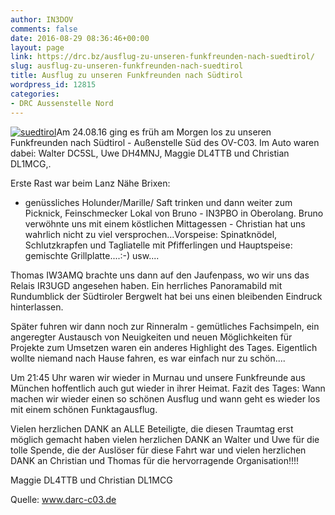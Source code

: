```yaml
---
author: IN3DOV
comments: false
date: 2016-08-29 08:36:46+00:00
layout: page
link: https://drc.bz/ausflug-zu-unseren-funkfreunden-nach-suedtirol/
slug: ausflug-zu-unseren-funkfreunden-nach-suedtirol
title: Ausflug zu unseren Funkfreunden nach Südtirol
wordpress_id: 12815
categories:
- DRC Aussenstelle Nord
---
```


[![suedtirol](https://drc.bz/wp-content/uploads/2016/08/suedtirol.jpg)](https://drc.bz/wp-content/uploads/2016/08/suedtirol.jpg)Am 24.08.16 ging es früh am Morgen los zu unseren Funkfreunden nach Südtirol - Außenstelle Süd des OV-C03. Im Auto waren dabei: Walter DC5SL, Uwe DH4MNJ, Maggie DL4TTB und Christian DL1MCG,.

Erste Rast war beim Lanz Nähe Brixen:

- genüssliches Holunder/Marille/ Saft trinken und dann weiter zum Picknick, Feinschmecker Lokal von Bruno - IN3PBO in Oberolang. Bruno verwöhnte uns mit einem köstlichen Mittagessen - Christian hat uns wahrlich nicht zu viel versprochen...Vorspeise: Spinatknödel, Schlutzkrapfen und Tagliatelle mit Pfifferlingen und Hauptspeise: gemischte Grillplatte....:-) usw....

Thomas IW3AMQ brachte uns dann auf den Jaufenpass, wo wir uns das Relais IR3UGD angesehen haben. Ein herrliches Panoramabild mit Rundumblick der Südtiroler Bergwelt hat bei uns einen bleibenden Eindruck hinterlassen.

Später fuhren wir dann noch zur Rinneralm - gemütliches Fachsimpeln, ein angeregter Austausch von Neuigkeiten und neuen Möglichkeiten für Projekte zum Umsetzen waren ein anderes Highlight des Tages. Eigentlich wollte niemand nach Hause fahren, es war einfach nur zu schön....

Um 21:45 Uhr waren wir wieder in Murnau und unsere Funkfreunde aus München hoffentlich auch gut wieder in ihrer Heimat.
Fazit des Tages: Wann machen wir wieder einen so schönen Ausflug und wann geht es wieder los mit einem schönen Funktagausflug.

Vielen herzlichen DANK an ALLE Beteiligte, die diesen Traumtag erst möglich gemacht haben vielen herzlichen DANK an Walter und Uwe für die tolle Spende, die der Auslöser für diese Fahrt war und vielen herzlichen DANK an Christian und Thomas für die hervorragende Organisation!!!!

Maggie DL4TTB und Christian DL1MCG

Quelle: www.darc-c03.de
